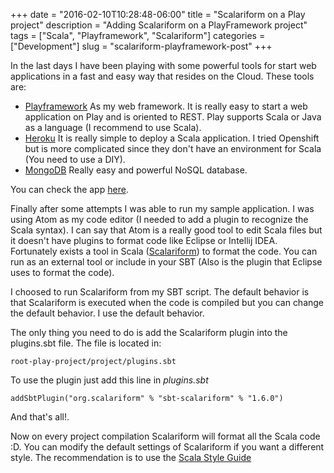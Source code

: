 +++
date = "2016-02-10T10:28:48-06:00"
title = "Scalariform on a Play project"
description = "Adding Scalariform on a PlayFramework project"
tags = ["Scala", "Playframework", "Scalariform"]
categories = ["Development"]
slug = "scalariform-playframework-post"
+++

In the last days I have been playing with some powerful tools for start web applications in a fast and easy way that resides on the Cloud. These tools are:

* [Playframework](https://www.playframework.com/) As my web framework. It is really easy to start a web application on Play and is oriented to REST. Play supports Scala or Java as a language (I recommend to use Scala).
* [Heroku](https://www.heroku.com/home) It is really simple to deploy a Scala application. I tried Openshift but is more complicated since they don't have an environment for Scala (You need to use a DIY).
* [MongoDB](https://www.mongodb.org/) Really easy and powerful NoSQL database.

You can check the app [here](https://crud-lab.herokuapp.com/).

Finally after some attempts I was able to run my sample application. I was using Atom as my code editor (I needed to add a plugin to recognize the Scala syntax). I can say that Atom is a really good tool to edit Scala files but it doesn't have plugins to format code like Eclipse or Intellij IDEA. Fortunately exists a tool in Scala ([Scalariform](https://github.com/scala-ide/scalariform)) to format the code. You can run as an external tool or include in your SBT (Also is the plugin that Eclipse uses to format the code).

I choosed to run Scalariform from my SBT script. The default behavior is that Scalariform is executed when the code is compiled but you can change the default behavior. I use the default behavior.

The only thing you need to do is add the Scalariform plugin into the plugins.sbt file. The file is located in:

```
root-play-project/project/plugins.sbt
```
To use the plugin just add this line in *plugins.sbt*

```
addSbtPlugin("org.scalariform" % "sbt-scalariform" % "1.6.0")
```

And that's all!. 

Now on every project compilation Scalariform will format all the Scala code :D. You can modify the default settings of Scalariform if you want a different style. The recommendation is to use the [Scala Style Guide](http://docs.scala-lang.org/style/declarations.html)